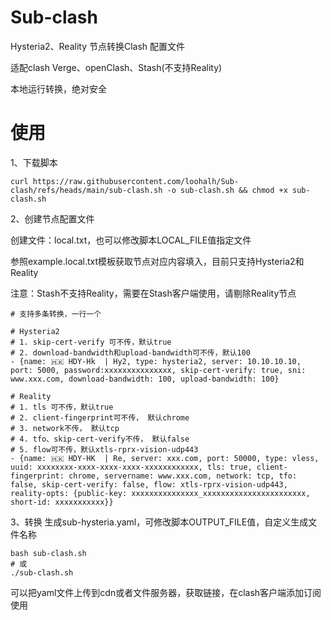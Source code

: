 # Sub-clash
Hysteria2、Reality 节点转换Clash 配置文件

适配clash Verge、openClash、Stash(不支持Reality)

本地运行转换，绝对安全
# 使用
1、下载脚本
```
curl https://raw.githubusercontent.com/loohalh/Sub-clash/refs/heads/main/sub-clash.sh -o sub-clash.sh && chmod +x sub-clash.sh
```
2、创建节点配置文件

创建文件：local.txt，也可以修改脚本LOCAL_FILE值指定文件

参照example.local.txt模板获取节点对应内容填入，目前只支持Hysteria2和Reality

注意：Stash不支持Reality，需要在Stash客户端使用，请剔除Reality节点

```
# 支持多条转换，一行一个

# Hysteria2 
# 1. skip-cert-verify 可不传，默认true
# 2. download-bandwidth和upload-bandwidth可不传，默认100
- {name: 🇭🇰 HDY-Hk  | Hy2, type: hysteria2, server: 10.10.10.10, port: 5000, password:xxxxxxxxxxxxxxx, skip-cert-verify: true, sni: www.xxx.com, download-bandwidth: 100, upload-bandwidth: 100}

# Reality
# 1. tls 可不传，默认true
# 2. client-fingerprint可不传， 默认chrome
# 3. network不传， 默认tcp
# 4. tfo、skip-cert-verify不传， 默认false
# 5. flow可不传，默认xtls-rprx-vision-udp443
- {name: 🇭🇰 HDY-HK  | Re, server: xxx.com, port: 50000, type: vless, uuid: xxxxxxxx-xxxx-xxxx-xxxx-xxxxxxxxxxxx, tls: true, client-fingerprint: chrome, servername: www.xxx.com, network: tcp, tfo: false, skip-cert-verify: false, flow: xtls-rprx-vision-udp443, reality-opts: {public-key: xxxxxxxxxxxxxxx_xxxxxxxxxxxxxxxxxxxxxxx, short-id: xxxxxxxxxxx}}
```
3、转换
生成sub-hysteria.yaml，可修改脚本OUTPUT_FILE值，自定义生成文件名称
```
bash sub-clash.sh
# 或
./sub-clash.sh
```
可以把yaml文件上传到cdn或者文件服务器，获取链接，在clash客户端添加订阅使用
